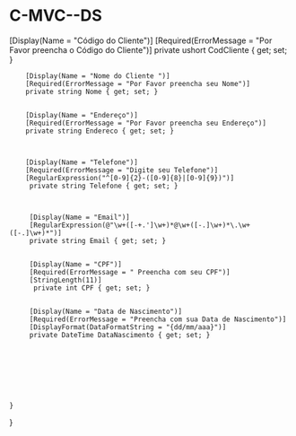 # C-MVC--DS


[Display(Name = "Código do Cliente")]
        [Required(ErrorMessage = "Por Favor preencha o Código do Cliente")]
        private ushort CodCliente { get; set; }



        [Display(Name = "Nome do Cliente ")]
        [Required(ErrorMessage = "Por Favor preencha seu Nome")]
        private string Nome { get; set; }


        [Display(Name = "Endereço")]
        [Required(ErrorMessage = "Por Favor preencha seu Endereço")]
        private string Endereco { get; set; }



        [Display(Name = "Telefone")]
        [Required(ErrorMessage = "Digite seu Telefone")]
        [RegularExpression("^[0-9]{2}-([0-9]{8}|[0-9]{9})")]
         private string Telefone { get; set; }



         [Display(Name = "Email")]
         [RegularExpression(@"\w+([-+.']\w+)*@\w+([-.]\w+)*\.\w+([-.]\w+)*")]
         private string Email { get; set; }


         [Display(Name = "CPF")]
         [Required(ErrorMessage = " Preencha com seu CPF")]
         [StringLength(11)]
          private int CPF { get; set; }


         [Display(Name = "Data de Nascimento")]
         [Required(ErrorMessage = "Preencha com sua Data de Nascimento")]
         [DisplayFormat(DataFormatString = "{dd/mm/aaa}")]
         private DateTime DataNascimento { get; set; }








    }
}
